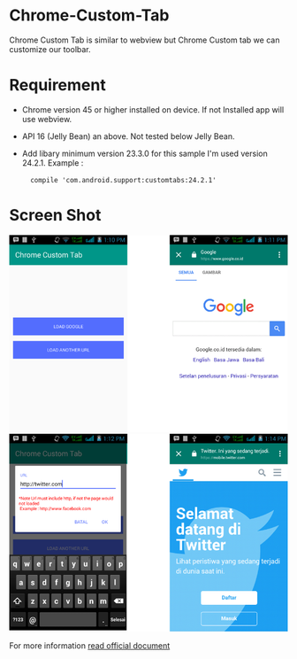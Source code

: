 # Chrome-Custom-Tab
Chrome Custom Tab is similar to webview but Chrome Custom tab we can customize our toolbar.

# Requirement
- Chrome version 45 or higher installed on device. If not Installed app will use webview.
- API 16 (Jelly Bean) an above. Not tested below Jelly Bean.
- Add libary minimum version 23.3.0 for this sample I'm used version 24.2.1. Example : 
  
    
        compile 'com.android.support:customtabs:24.2.1'

# Screen Shot

![Screenshot](https://github.com/Fiks33/Chrome-Custom-Tab/blob/master/screenshot/1-new.png)  ![Screenshot](https://github.com/Fiks33/Chrome-Custom-Tab/blob/master/screenshot/2-new.png)

             
             
             
For more information
[read official document](https://developer.chrome.com/multidevice/android/customtabs)
